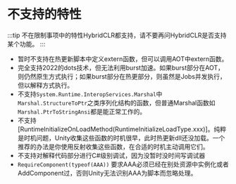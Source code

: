 # 不支持的特性

:::tip
不在限制事项中的特性HybridCLR都支持，请不要再问HybridCLR是否支持某个功能。
:::

- 暂时不支持在热更新脚本中定义extern函数，但可以调用AOT中extern函数。
- 完全支持2022的dots技术，但无法利用burst加速。如果burst部分在AOT，则仍然原生方式执行；如果burst部分在热更部分，则虽然是Jobs并发执行，但以解释方式执行。
- 不支持`System.Runtime.InteropServices.Marshal`中 `Marshal.StructureToPtr`之类序列化结构的函数，但普通Marshal函数如`Marshal.PtrToStringAnsi`都是能正常工作的。
- 不支持[RuntimeInitializeOnLoadMethod(RuntimeInitializeLoadType.xxx)]。纯粹是时机问题，Unity收集这些函数的时机很早，此时热更新dll还没加载。一个推荐的办法是你使用反射收集这些函数，在合适的时机主动调用它们。
- 不支持对解释代码部分进行C#级别调试，因为没暂时没时间写调试器
- `RequireComponent(typeof(AAA))` 要求AAA必须已经在别处资源中实例化或者AddComponent过，否则Unity无法识别AAA为脚本而忽略处理。
